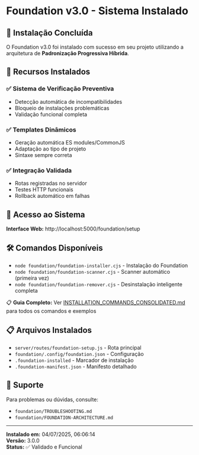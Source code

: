 # Foundation v3.0 - Sistema Instalado

## 🎉 Instalação Concluída

O Foundation v3.0 foi instalado com sucesso em seu projeto utilizando a arquitetura de **Padronização Progressiva Híbrida**.

## 🌟 Recursos Instalados

### ✅ Sistema de Verificação Preventiva
- Detecção automática de incompatibilidades
- Bloqueio de instalações problemáticas
- Validação funcional completa

### ✅ Templates Dinâmicos
- Geração automática ES modules/CommonJS
- Adaptação ao tipo de projeto
- Sintaxe sempre correta

### ✅ Integração Validada
- Rotas registradas no servidor
- Testes HTTP funcionais
- Rollback automático em falhas

## 🚀 Acesso ao Sistema

**Interface Web:** http://localhost:5000/foundation/setup

## 🛠️ Comandos Disponíveis

- `node foundation/foundation-installer.cjs` - Instalação do Foundation
- `node foundation/foundation-scanner.cjs` - Scanner automático (primeira vez)
- `node foundation/foundation-remover.cjs` - Desinstalação inteligente completa

📋 **Guia Completo:** Ver [INSTALLATION_COMMANDS_CONSOLIDATED.md](./INSTALLATION_COMMANDS_CONSOLIDATED.md) para todos os comandos e exemplos

## 📋 Arquivos Instalados

- `server/routes/foundation-setup.js` - Rota principal
- `foundation/.config/foundation.json` - Configuração
- `.foundation-installed` - Marcador de instalação
- `.foundation-manifest.json` - Manifesto detalhado

## 🔧 Suporte

Para problemas ou dúvidas, consulte:
- `foundation/TROUBLESHOOTING.md`
- `foundation/FOUNDATION-ARCHITECTURE.md`

---

**Instalado em:** 04/07/2025, 06:06:14  
**Versão:** 3.0.0  
**Status:** ✅ Validado e Funcional
